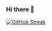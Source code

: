 ### Hi there 👋

[![GitHub Streak](https://github-readme-streak-stats.herokuapp.com?user=xb3n6e&theme=blueberry&date_format=M%20j%5B%2C%20Y%5D)](https://xb3n6e.hu/)

<!--
**xb3n6e/xb3n6e** is a ✨ _special_ ✨ repository because its `README.md` (this file) appears on your GitHub profile.

Here are some ideas to get you started:

- 🔭 I’m currently working on ...
- 🌱 I’m currently learning ...
- 👯 I’m looking to collaborate on ...
- 🤔 I’m looking for help with ...
- 💬 Ask me about ...
- 📫 How to reach me: ...
- 😄 Pronouns: ...
- ⚡ Fun fact: ...
-->

